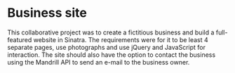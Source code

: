 # Business site 
This collaborative project was to create a fictitious business and build a full-featured website in Sinatra. The requirements were for it to be least 4 separate pages, use photographs and use jQuery and JavaScript for interaction. The site should also have the option to contact the business using the Mandrill API to send an e-mail to the business owner.  
